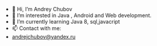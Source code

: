 - 👋 Hi, I’m Andrey Chubov
- 👀 I’m interested in Java , Android and Web development.
- 🌱 I’m currently learning Java 8, sql,javacript 
- 📫 Contact with me:
-  andrejchubov@yandex.ru

<!---
c0de4all/c0de4all is a ✨ special ✨ repository because its `README.md` (this file) appears on your GitHub profile.
You can click the Preview link to take a look at your changes.
--->
